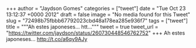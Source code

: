 
+++
author = "Jaydson Gomes"
categories = ["tweet"]
date = "Tue Oct 23 13:12:37 +0000 2012"
draft = false
image = "No media found for this Tweet"
slug = "72498b75fbbb67792023cbd48a178ea285e936f7"
tags = ["tweet"]
title = """Ah estes japoneses... htt..."""
tweet = true
tweet_url = "https://twitter.com/jaydson/status/260730448546762752"
+++
Ah estes japoneses... http://t.co/a6qy9AJy
